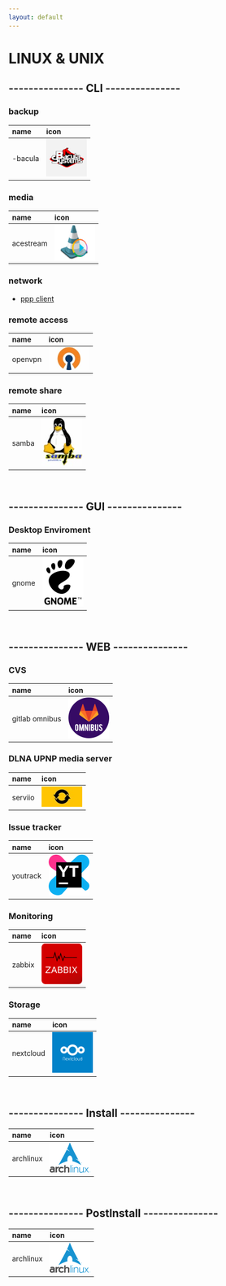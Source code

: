 ```yaml
---
layout: default
---
```


LINUX & UNIX
==

## --------------- CLI ---------------

### backup
| name          | icon              |
|:--------------|:------------------|
|  -bacula       | [![alt text](/gh-images/bacula.png)](https://github.com/sanekmihailow/My_guide_instructions/tree/master-origin/CLI/backup/bacula/) |

### media

| name          | icon              |
|:--------------|:------------------|
|  acestream    | [![alt text](/gh-images/acestream.png)](https://github.com/sanekmihailow/My_guide_instructions/tree/master-origin/CLI/media/acestream/) |

### network

- [ppp client](https://github.com/sanekmihailow/My_guide_instructions/tree/master-origin/CLI/network/ppp)

### remote access

| name          | icon              |
|:--------------|:------------------|
|  openvpn      | [![alt text](/gh-images/openvpn.jpg)](https://github.com/sanekmihailow/My_guide_instructions/tree/master-origin/CLI/remote_access/) |

### remote share

| name          | icon              |
|:--------------|:------------------|
|  samba    | [![alt text](/gh-images/samba.jpg)](https://github.com/sanekmihailow/My_guide_instructions/tree/master-origin/CLI/remote_share/) |

```


```

## --------------- GUI ---------------

### Desktop Enviroment

| name          | icon              |
|:--------------|:------------------|
|  gnome    | [![alt text](/gh-images/Gnome.png)](https://github.com/sanekmihailow/My_guide_instructions/tree/master-origin/GUI/DE/Gnome/gnome_exetensions) |

```


```

## --------------- WEB ---------------

### CVS

| name          | icon              |
|:--------------|:------------------|
|  gitlab omnibus    | [![alt text](/gh-images/gitlab_omnibus_logo.png)](https://github.com/sanekmihailow/My_guide_instructions/tree/master-origin/WEB/CVS/gitlab/gitlab-ce%20-omnibus/) |

### DLNA UPNP media server

| name          | icon              |
|:--------------|:------------------|
|  serviio   | [![alt text](/gh-images/serviio.jpg)](https://github.com/sanekmihailow/My_guide_instructions/tree/master-origin/WEB/DLNA_UPNP/serviio/) |

### Issue tracker

| name          | icon              |
|:--------------|:------------------|
|  youtrack    | [![alt text](/gh-images/youtrack.png)](https://github.com/sanekmihailow/My_guide_instructions/tree/master-origin/WEB/Issue%20Tracker/youtrack%20standalone/) |

### Monitoring

| name          | icon              |
|:--------------|:------------------|
|  zabbix   | [![alt text](/gh-images/zabbix.png)](https://github.com/sanekmihailow/My_guide_instructions/tree/master-origin/WEB/MONITORING/zabbix/) |

### Storage

| name          | icon              |
|:--------------|:------------------|
|  nextcloud   | [![alt text](/gh-images/nextcloud.png)](https://github.com/sanekmihailow/My_guide_instructions/tree/master-origin/WEB/storage/nextcloud/install/ubuntu/) |

```


```

## --------------- Install ---------------

| name          | icon              |
|:--------------|:------------------|
|  archlinux    | [![alt text](/gh-images/archlinux.png)](https://github.com/sanekmihailow/My_guide_instructions/blob/master-origin/installations/distributions/arch.md) |

```


```

## --------------- PostInstall ---------------

| name          | icon              |
|:--------------|:------------------|
|  archlinux    | [![alt text](/gh-images/archlinux.png)](https://github.com/sanekmihailow/My_guide_instructions/blob/master-origin/postinstallations/distributions/archlinux.md) |
